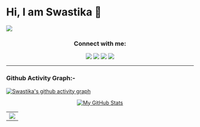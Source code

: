 # Hi, I am Swastika 👋
![](https://komarev.com/ghpvc/?username=Swastyy)

<div align="center" > 
  
### Connect with me:
[<img src="https://img.shields.io/badge/github-%23333.svg?&style=for-the-badge&logo=github&logoColor=white" />][github]
[<img src="https://img.shields.io/badge/facebook-%234267B2.svg?&style=for-the-badge&logo=facebook&logoColor=white" />][facebook]
[<img src="https://img.shields.io/badge/linkedin-%230077b5.svg?&style=for-the-badge&logo=linkedin&logoColor=white" />][linkedin]
[<img src ="https://img.shields.io/badge/twitter-%231DA1F2.svg?&style=for-the-badge&logo=twitter&logoColor=white">][twitter]
</div > 

---
<!-- <code><img height="20" src="https://raw.githubusercontent.com/github/explore/80688e429a7d4ef2fca1e82350fe8e3517d3494d/topics/javascript/javascript.png"></code> -->
<!-- <code><img height = "20" src = "https://raw.githubusercontent.com/github/explore/80688e429a7d4ef2fca1e82350fe8e3517d3494d/topics/html/html.png"></code>
<code><img height = "20" src = "https://raw.githubusercontent.com/github/explore/80688e429a7d4ef2fca1e82350fe8e3517d3494d/topics/css/css.png"></code>
<code><img height = "20" src = "https://raw.githubusercontent.com/github/explore/80688e429a7d4ef2fca1e82350fe8e3517d3494d/topics/bootstrap/bootstrap.png"></code> -->
<!-- <code> <img height="20" src="https://www.freepnglogos.com/uploads/logo-mysql-png/logo-mysql-mysql-logo-png-images-are-download-crazypng-21.png"> </code> -->
<!-- <code> <img height = "20" src="https://www.php.net/images/logos/new-php-logo.svg" > </code> -->
### Github Activity Graph:-
[![Swastika's github activity graph](https://activity-graph.herokuapp.com/graph?username=Swastyy&theme=react-dark)](https://github.com/Swastyy/github-readme-activity-graph)


<!--   ### Github Trophies:-
[![trophy](https://github-profile-trophy.vercel.app/?username=Swastyy&theme=gruvbox)](https://github.com/Swastyy/github-profile-trophy)-->
<div align="center" > 
  
[![My GitHub Stats](https://github-readme-stats.vercel.app/api/?username=Swastyy&count_private=true&theme=tokyonight&showicons=true)]()
<div align="center">  
    
</div > 

<table><tr><td><img src="https://github-readme-stats.vercel.app/api/top-langs/?username=Swastyy&layout=compact"/></td><!--<td><img src="https://github-readme-streak-stats.herokuapp.com/?user=Swastyy"/></td>--></tr></table>
<!--   
[![My GitHub Language Stats](https://github-readme-stats.vercel.app/api/top-langs/?username=Swastyy&langs_count=5&theme=tokyonight)]() -->

</div>

[facebook]: http://www.facebook.com/swasti.gupta.161
[github]: http://www.github.com/Swastyy
[linkedin]: https://www.linkedin.com/in/swasty/
[twitter]: http://www.twitter.com/Swastyyyy?s=09
<!--
## About me
### 
**Swastyy/Swastyy** is a ✨ _special_ ✨ repository because its `README.md` (this file) appears on your GitHub profile.

Here are some ideas to get you started:

- 🔭 I’m currently working on ...
- 🌱 I’m currently learning ...
- 👯 I’m looking to collaborate on ...
- 🤔 I’m looking for help with ...
- 💬 Ask me about ...
- 📫 How to reach me: ...
- 😄 Pronouns: ...
- ⚡ Fun fact: ...
-->
